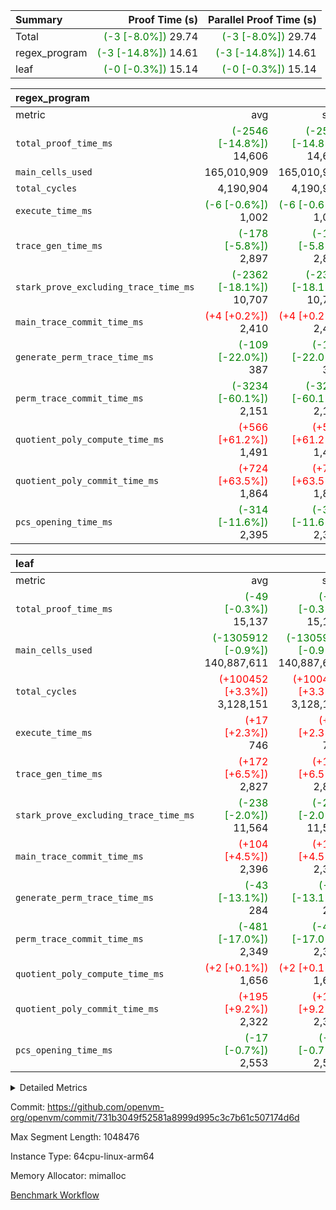 | Summary | Proof Time (s) | Parallel Proof Time (s) |
|:---|---:|---:|
| Total | <span style='color: green'>(-3 [-8.0%])</span> 29.74 | <span style='color: green'>(-3 [-8.0%])</span> 29.74 |
| regex_program | <span style='color: green'>(-3 [-14.8%])</span> 14.61 | <span style='color: green'>(-3 [-14.8%])</span> 14.61 |
| leaf | <span style='color: green'>(-0 [-0.3%])</span> 15.14 | <span style='color: green'>(-0 [-0.3%])</span> 15.14 |


| regex_program |||||
|:---|---:|---:|---:|---:|
|metric|avg|sum|max|min|
| `total_proof_time_ms ` | <span style='color: green'>(-2546 [-14.8%])</span> 14,606 | <span style='color: green'>(-2546 [-14.8%])</span> 14,606 | <span style='color: green'>(-2546 [-14.8%])</span> 14,606 | <span style='color: green'>(-2546 [-14.8%])</span> 14,606 |
| `main_cells_used     ` |  165,010,909 |  165,010,909 |  165,010,909 |  165,010,909 |
| `total_cycles        ` |  4,190,904 |  4,190,904 |  4,190,904 |  4,190,904 |
| `execute_time_ms     ` | <span style='color: green'>(-6 [-0.6%])</span> 1,002 | <span style='color: green'>(-6 [-0.6%])</span> 1,002 | <span style='color: green'>(-6 [-0.6%])</span> 1,002 | <span style='color: green'>(-6 [-0.6%])</span> 1,002 |
| `trace_gen_time_ms   ` | <span style='color: green'>(-178 [-5.8%])</span> 2,897 | <span style='color: green'>(-178 [-5.8%])</span> 2,897 | <span style='color: green'>(-178 [-5.8%])</span> 2,897 | <span style='color: green'>(-178 [-5.8%])</span> 2,897 |
| `stark_prove_excluding_trace_time_ms` | <span style='color: green'>(-2362 [-18.1%])</span> 10,707 | <span style='color: green'>(-2362 [-18.1%])</span> 10,707 | <span style='color: green'>(-2362 [-18.1%])</span> 10,707 | <span style='color: green'>(-2362 [-18.1%])</span> 10,707 |
| `main_trace_commit_time_ms` | <span style='color: red'>(+4 [+0.2%])</span> 2,410 | <span style='color: red'>(+4 [+0.2%])</span> 2,410 | <span style='color: red'>(+4 [+0.2%])</span> 2,410 | <span style='color: red'>(+4 [+0.2%])</span> 2,410 |
| `generate_perm_trace_time_ms` | <span style='color: green'>(-109 [-22.0%])</span> 387 | <span style='color: green'>(-109 [-22.0%])</span> 387 | <span style='color: green'>(-109 [-22.0%])</span> 387 | <span style='color: green'>(-109 [-22.0%])</span> 387 |
| `perm_trace_commit_time_ms` | <span style='color: green'>(-3234 [-60.1%])</span> 2,151 | <span style='color: green'>(-3234 [-60.1%])</span> 2,151 | <span style='color: green'>(-3234 [-60.1%])</span> 2,151 | <span style='color: green'>(-3234 [-60.1%])</span> 2,151 |
| `quotient_poly_compute_time_ms` | <span style='color: red'>(+566 [+61.2%])</span> 1,491 | <span style='color: red'>(+566 [+61.2%])</span> 1,491 | <span style='color: red'>(+566 [+61.2%])</span> 1,491 | <span style='color: red'>(+566 [+61.2%])</span> 1,491 |
| `quotient_poly_commit_time_ms` | <span style='color: red'>(+724 [+63.5%])</span> 1,864 | <span style='color: red'>(+724 [+63.5%])</span> 1,864 | <span style='color: red'>(+724 [+63.5%])</span> 1,864 | <span style='color: red'>(+724 [+63.5%])</span> 1,864 |
| `pcs_opening_time_ms ` | <span style='color: green'>(-314 [-11.6%])</span> 2,395 | <span style='color: green'>(-314 [-11.6%])</span> 2,395 | <span style='color: green'>(-314 [-11.6%])</span> 2,395 | <span style='color: green'>(-314 [-11.6%])</span> 2,395 |

| leaf |||||
|:---|---:|---:|---:|---:|
|metric|avg|sum|max|min|
| `total_proof_time_ms ` | <span style='color: green'>(-49 [-0.3%])</span> 15,137 | <span style='color: green'>(-49 [-0.3%])</span> 15,137 | <span style='color: green'>(-49 [-0.3%])</span> 15,137 | <span style='color: green'>(-49 [-0.3%])</span> 15,137 |
| `main_cells_used     ` | <span style='color: green'>(-1305912 [-0.9%])</span> 140,887,611 | <span style='color: green'>(-1305912 [-0.9%])</span> 140,887,611 | <span style='color: green'>(-1305912 [-0.9%])</span> 140,887,611 | <span style='color: green'>(-1305912 [-0.9%])</span> 140,887,611 |
| `total_cycles        ` | <span style='color: red'>(+100452 [+3.3%])</span> 3,128,151 | <span style='color: red'>(+100452 [+3.3%])</span> 3,128,151 | <span style='color: red'>(+100452 [+3.3%])</span> 3,128,151 | <span style='color: red'>(+100452 [+3.3%])</span> 3,128,151 |
| `execute_time_ms     ` | <span style='color: red'>(+17 [+2.3%])</span> 746 | <span style='color: red'>(+17 [+2.3%])</span> 746 | <span style='color: red'>(+17 [+2.3%])</span> 746 | <span style='color: red'>(+17 [+2.3%])</span> 746 |
| `trace_gen_time_ms   ` | <span style='color: red'>(+172 [+6.5%])</span> 2,827 | <span style='color: red'>(+172 [+6.5%])</span> 2,827 | <span style='color: red'>(+172 [+6.5%])</span> 2,827 | <span style='color: red'>(+172 [+6.5%])</span> 2,827 |
| `stark_prove_excluding_trace_time_ms` | <span style='color: green'>(-238 [-2.0%])</span> 11,564 | <span style='color: green'>(-238 [-2.0%])</span> 11,564 | <span style='color: green'>(-238 [-2.0%])</span> 11,564 | <span style='color: green'>(-238 [-2.0%])</span> 11,564 |
| `main_trace_commit_time_ms` | <span style='color: red'>(+104 [+4.5%])</span> 2,396 | <span style='color: red'>(+104 [+4.5%])</span> 2,396 | <span style='color: red'>(+104 [+4.5%])</span> 2,396 | <span style='color: red'>(+104 [+4.5%])</span> 2,396 |
| `generate_perm_trace_time_ms` | <span style='color: green'>(-43 [-13.1%])</span> 284 | <span style='color: green'>(-43 [-13.1%])</span> 284 | <span style='color: green'>(-43 [-13.1%])</span> 284 | <span style='color: green'>(-43 [-13.1%])</span> 284 |
| `perm_trace_commit_time_ms` | <span style='color: green'>(-481 [-17.0%])</span> 2,349 | <span style='color: green'>(-481 [-17.0%])</span> 2,349 | <span style='color: green'>(-481 [-17.0%])</span> 2,349 | <span style='color: green'>(-481 [-17.0%])</span> 2,349 |
| `quotient_poly_compute_time_ms` | <span style='color: red'>(+2 [+0.1%])</span> 1,656 | <span style='color: red'>(+2 [+0.1%])</span> 1,656 | <span style='color: red'>(+2 [+0.1%])</span> 1,656 | <span style='color: red'>(+2 [+0.1%])</span> 1,656 |
| `quotient_poly_commit_time_ms` | <span style='color: red'>(+195 [+9.2%])</span> 2,322 | <span style='color: red'>(+195 [+9.2%])</span> 2,322 | <span style='color: red'>(+195 [+9.2%])</span> 2,322 | <span style='color: red'>(+195 [+9.2%])</span> 2,322 |
| `pcs_opening_time_ms ` | <span style='color: green'>(-17 [-0.7%])</span> 2,553 | <span style='color: green'>(-17 [-0.7%])</span> 2,553 | <span style='color: green'>(-17 [-0.7%])</span> 2,553 | <span style='color: green'>(-17 [-0.7%])</span> 2,553 |



<details>
<summary>Detailed Metrics</summary>

| group | num_segments | keygen_time_ms | commit_exe_time_ms |
| --- | --- | --- | --- |
| regex_program | 1 | 732 | 44 | 

| group | air_name | quotient_deg | interactions | constraints |
| --- | --- | --- | --- | --- |
| leaf | AccessAdapterAir<2> | 4 | 5 | 11 | 
| leaf | AccessAdapterAir<4> | 4 | 5 | 11 | 
| leaf | AccessAdapterAir<8> | 4 | 5 | 11 | 
| leaf | FriReducedOpeningAir | 4 | 31 | 53 | 
| leaf | NativePoseidon2Air<BabyBearParameters>, 1> | 4 | 176 | 555 | 
| leaf | PhantomAir | 4 | 3 | 4 | 
| leaf | ProgramAir | 1 | 1 | 4 | 
| leaf | VariableRangeCheckerAir | 1 | 1 | 4 | 
| leaf | VmAirWrapper<BranchNativeAdapterAir, BranchEqualCoreAir<1> | 4 | 11 | 20 | 
| leaf | VmAirWrapper<JalNativeAdapterAir, JalCoreAir> | 4 | 7 | 6 | 
| leaf | VmAirWrapper<NativeAdapterAir<2, 0>, PublicValuesCoreAir> | 4 | 11 | 23 | 
| leaf | VmAirWrapper<NativeAdapterAir<2, 1>, FieldArithmeticCoreAir> | 4 | 15 | 23 | 
| leaf | VmAirWrapper<NativeLoadStoreAdapterAir<1>, NativeLoadStoreCoreAir<1> | 4 | 15 | 17 | 
| leaf | VmAirWrapper<NativeLoadStoreAdapterAir<4>, NativeLoadStoreCoreAir<4> | 4 | 15 | 17 | 
| leaf | VmAirWrapper<NativeVectorizedAdapterAir<4>, FieldExtensionCoreAir> | 4 | 15 | 23 | 
| leaf | VmConnectorAir | 4 | 3 | 8 | 
| leaf | VolatileBoundaryAir | 4 | 4 | 16 | 
| regex_program | AccessAdapterAir<16> | 4 | 5 | 11 | 
| regex_program | AccessAdapterAir<2> | 4 | 5 | 11 | 
| regex_program | AccessAdapterAir<32> | 4 | 5 | 11 | 
| regex_program | AccessAdapterAir<4> | 4 | 5 | 11 | 
| regex_program | AccessAdapterAir<64> | 4 | 5 | 11 | 
| regex_program | AccessAdapterAir<8> | 4 | 5 | 11 | 
| regex_program | BitwiseOperationLookupAir<8> | 2 | 2 | 4 | 
| regex_program | KeccakVmAir | 4 | 321 | 4,382 | 
| regex_program | MemoryMerkleAir<8> | 4 | 4 | 38 | 
| regex_program | PersistentBoundaryAir<8> | 4 | 3 | 5 | 
| regex_program | PhantomAir | 4 | 3 | 4 | 
| regex_program | Poseidon2PeripheryAir<BabyBearParameters>, 1> | 2 | 1 | 286 | 
| regex_program | ProgramAir | 1 | 1 | 4 | 
| regex_program | RangeTupleCheckerAir<2> | 1 | 1 | 4 | 
| regex_program | VariableRangeCheckerAir | 1 | 1 | 4 | 
| regex_program | VmAirWrapper<Rv32BaseAluAdapterAir, BaseAluCoreAir<4, 8> | 4 | 19 | 30 | 
| regex_program | VmAirWrapper<Rv32BaseAluAdapterAir, LessThanCoreAir<4, 8> | 4 | 17 | 35 | 
| regex_program | VmAirWrapper<Rv32BaseAluAdapterAir, ShiftCoreAir<4, 8> | 4 | 23 | 84 | 
| regex_program | VmAirWrapper<Rv32BranchAdapterAir, BranchEqualCoreAir<4> | 4 | 11 | 17 | 
| regex_program | VmAirWrapper<Rv32BranchAdapterAir, BranchLessThanCoreAir<4, 8> | 4 | 13 | 32 | 
| regex_program | VmAirWrapper<Rv32CondRdWriteAdapterAir, Rv32JalLuiCoreAir> | 4 | 10 | 15 | 
| regex_program | VmAirWrapper<Rv32HintStoreAdapterAir, Rv32HintStoreCoreAir> | 4 | 15 | 13 | 
| regex_program | VmAirWrapper<Rv32JalrAdapterAir, Rv32JalrCoreAir> | 4 | 16 | 16 | 
| regex_program | VmAirWrapper<Rv32LoadStoreAdapterAir, LoadSignExtendCoreAir<4, 8> | 4 | 18 | 21 | 
| regex_program | VmAirWrapper<Rv32LoadStoreAdapterAir, LoadStoreCoreAir<4> | 4 | 17 | 27 | 
| regex_program | VmAirWrapper<Rv32MultAdapterAir, DivRemCoreAir<4, 8> | 4 | 25 | 72 | 
| regex_program | VmAirWrapper<Rv32MultAdapterAir, MulHCoreAir<4, 8> | 4 | 24 | 23 | 
| regex_program | VmAirWrapper<Rv32MultAdapterAir, MultiplicationCoreAir<4, 8> | 4 | 19 | 13 | 
| regex_program | VmAirWrapper<Rv32RdWriteAdapterAir, Rv32AuipcCoreAir> | 4 | 11 | 12 | 
| regex_program | VmConnectorAir | 4 | 3 | 8 | 

| group | air_name | idx | rows | prep_cols | perm_cols | main_cols | cells |
| --- | --- | --- | --- | --- | --- | --- | --- |
| leaf | AccessAdapterAir<2> | 0 | 1,048,576 |  | 12 | 11 | 24,117,248 | 
| leaf | AccessAdapterAir<4> | 0 | 524,288 |  | 12 | 13 | 13,107,200 | 
| leaf | AccessAdapterAir<8> | 0 | 512 |  | 12 | 17 | 14,848 | 
| leaf | FriReducedOpeningAir | 0 | 524,288 |  | 36 | 26 | 32,505,856 | 
| leaf | NativePoseidon2Air<BabyBearParameters>, 1> | 0 | 65,536 |  | 216 | 399 | 40,304,640 | 
| leaf | PhantomAir | 0 | 32,768 |  | 8 | 6 | 458,752 | 
| leaf | ProgramAir | 0 | 524,288 |  | 8 | 10 | 9,437,184 | 
| leaf | VariableRangeCheckerAir | 0 | 262,144 | 2 | 8 | 1 | 2,359,296 | 
| leaf | VmAirWrapper<BranchNativeAdapterAir, BranchEqualCoreAir<1> | 0 | 1,048,576 |  | 16 | 23 | 40,894,464 | 
| leaf | VmAirWrapper<JalNativeAdapterAir, JalCoreAir> | 0 | 65,536 |  | 12 | 10 | 1,441,792 | 
| leaf | VmAirWrapper<NativeAdapterAir<2, 0>, PublicValuesCoreAir> | 0 | 64 |  | 16 | 23 | 2,496 | 
| leaf | VmAirWrapper<NativeAdapterAir<2, 1>, FieldArithmeticCoreAir> | 0 | 2,097,152 |  | 20 | 30 | 104,857,600 | 
| leaf | VmAirWrapper<NativeLoadStoreAdapterAir<1>, NativeLoadStoreCoreAir<1> | 0 | 1,048,576 |  | 24 | 25 | 51,380,224 | 
| leaf | VmAirWrapper<NativeLoadStoreAdapterAir<4>, NativeLoadStoreCoreAir<4> | 0 | 65,536 |  | 24 | 34 | 3,801,088 | 
| leaf | VmAirWrapper<NativeVectorizedAdapterAir<4>, FieldExtensionCoreAir> | 0 | 262,144 |  | 20 | 40 | 15,728,640 | 
| leaf | VmConnectorAir | 0 | 2 | 1 | 8 | 4 | 24 | 
| leaf | VolatileBoundaryAir | 0 | 1,048,576 |  | 8 | 11 | 19,922,944 | 

| group | air_name | segment | rows | prep_cols | perm_cols | main_cols | cells |
| --- | --- | --- | --- | --- | --- | --- | --- |
| regex_program | AccessAdapterAir<2> | 0 | 64 |  | 12 | 11 | 1,472 | 
| regex_program | AccessAdapterAir<4> | 0 | 32 |  | 12 | 13 | 800 | 
| regex_program | AccessAdapterAir<8> | 0 | 131,072 |  | 12 | 17 | 3,801,088 | 
| regex_program | BitwiseOperationLookupAir<8> | 0 | 65,536 | 3 | 8 | 2 | 655,360 | 
| regex_program | KeccakVmAir | 0 | 32 |  | 532 | 3,164 | 118,272 | 
| regex_program | MemoryMerkleAir<8> | 0 | 131,072 |  | 12 | 32 | 5,767,168 | 
| regex_program | PersistentBoundaryAir<8> | 0 | 131,072 |  | 8 | 20 | 3,670,016 | 
| regex_program | PhantomAir | 0 | 512 |  | 8 | 6 | 7,168 | 
| regex_program | Poseidon2PeripheryAir<BabyBearParameters>, 1> | 0 | 16,384 |  | 8 | 300 | 5,046,272 | 
| regex_program | ProgramAir | 0 | 131,072 |  | 8 | 10 | 2,359,296 | 
| regex_program | RangeTupleCheckerAir<2> | 0 | 524,288 | 2 | 8 | 1 | 4,718,592 | 
| regex_program | VariableRangeCheckerAir | 0 | 262,144 | 2 | 8 | 1 | 2,359,296 | 
| regex_program | VmAirWrapper<Rv32BaseAluAdapterAir, BaseAluCoreAir<4, 8> | 0 | 2,097,152 |  | 28 | 36 | 134,217,728 | 
| regex_program | VmAirWrapper<Rv32BaseAluAdapterAir, LessThanCoreAir<4, 8> | 0 | 65,536 |  | 24 | 37 | 3,997,696 | 
| regex_program | VmAirWrapper<Rv32BaseAluAdapterAir, ShiftCoreAir<4, 8> | 0 | 262,144 |  | 28 | 53 | 21,233,664 | 
| regex_program | VmAirWrapper<Rv32BranchAdapterAir, BranchEqualCoreAir<4> | 0 | 524,288 |  | 16 | 26 | 22,020,096 | 
| regex_program | VmAirWrapper<Rv32BranchAdapterAir, BranchLessThanCoreAir<4, 8> | 0 | 262,144 |  | 20 | 32 | 13,631,488 | 
| regex_program | VmAirWrapper<Rv32CondRdWriteAdapterAir, Rv32JalLuiCoreAir> | 0 | 131,072 |  | 16 | 18 | 4,456,448 | 
| regex_program | VmAirWrapper<Rv32HintStoreAdapterAir, Rv32HintStoreCoreAir> | 0 | 16,384 |  | 20 | 26 | 753,664 | 
| regex_program | VmAirWrapper<Rv32JalrAdapterAir, Rv32JalrCoreAir> | 0 | 131,072 |  | 20 | 28 | 6,291,456 | 
| regex_program | VmAirWrapper<Rv32LoadStoreAdapterAir, LoadSignExtendCoreAir<4, 8> | 0 | 1,024 |  | 28 | 35 | 64,512 | 
| regex_program | VmAirWrapper<Rv32LoadStoreAdapterAir, LoadStoreCoreAir<4> | 0 | 2,097,152 |  | 28 | 40 | 142,606,336 | 
| regex_program | VmAirWrapper<Rv32MultAdapterAir, DivRemCoreAir<4, 8> | 0 | 128 |  | 40 | 57 | 12,416 | 
| regex_program | VmAirWrapper<Rv32MultAdapterAir, MulHCoreAir<4, 8> | 0 | 256 |  | 40 | 39 | 20,224 | 
| regex_program | VmAirWrapper<Rv32MultAdapterAir, MultiplicationCoreAir<4, 8> | 0 | 65,536 |  | 28 | 31 | 3,866,624 | 
| regex_program | VmAirWrapper<Rv32RdWriteAdapterAir, Rv32AuipcCoreAir> | 0 | 65,536 |  | 16 | 21 | 2,424,832 | 
| regex_program | VmConnectorAir | 0 | 2 | 1 | 8 | 4 | 24 | 

| group | idx | trace_gen_time_ms | total_proof_time_ms | total_cycles | total_cells | stark_prove_excluding_trace_time_ms | quotient_poly_compute_time_ms | quotient_poly_commit_time_ms | perm_trace_commit_time_ms | pcs_opening_time_ms | main_trace_commit_time_ms | main_cells_used | generate_perm_trace_time_ms | execute_time_ms |
| --- | --- | --- | --- | --- | --- | --- | --- | --- | --- | --- | --- | --- | --- | --- |
| leaf | 0 | 2,827 | 15,137 | 3,128,151 | 360,334,296 | 11,564 | 1,656 | 2,322 | 2,349 | 2,553 | 2,396 | 140,887,611 | 284 | 746 | 

| group | segment | trace_gen_time_ms | total_proof_time_ms | total_cycles | total_cells | stark_prove_excluding_trace_time_ms | quotient_poly_compute_time_ms | quotient_poly_commit_time_ms | perm_trace_commit_time_ms | pcs_opening_time_ms | main_trace_commit_time_ms | main_cells_used | generate_perm_trace_time_ms | execute_time_ms |
| --- | --- | --- | --- | --- | --- | --- | --- | --- | --- | --- | --- | --- | --- | --- |
| regex_program | 0 | 2,897 | 14,606 | 4,190,904 | 384,102,008 | 10,707 | 1,491 | 1,864 | 2,151 | 2,395 | 2,410 | 165,010,909 | 387 | 1,002 | 

</details>


Commit: https://github.com/openvm-org/openvm/commit/731b3049f52581a8999d995c3c7b61c507174d6d

Max Segment Length: 1048476

Instance Type: 64cpu-linux-arm64

Memory Allocator: mimalloc

[Benchmark Workflow](https://github.com/openvm-org/openvm/actions/runs/12969418888)

